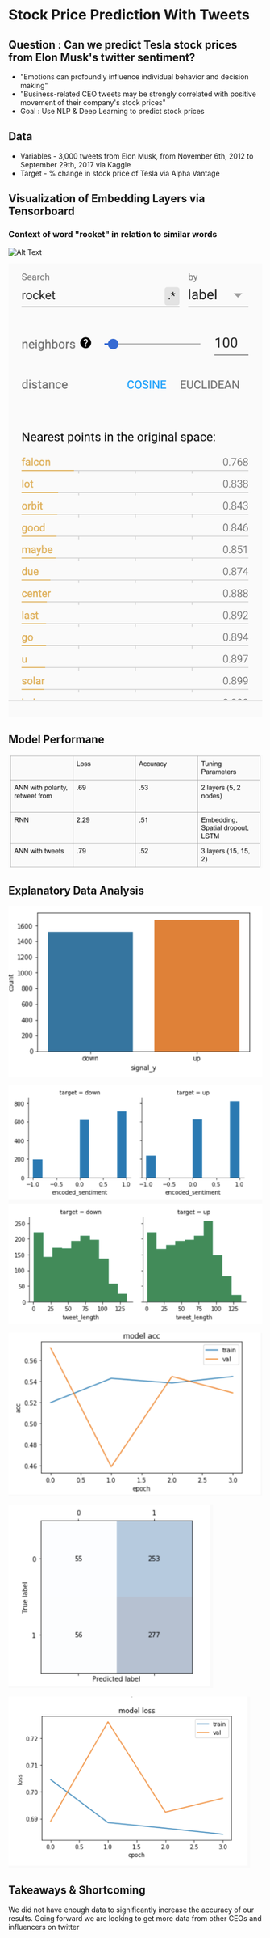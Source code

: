 # Stock Price Prediction With Tweets

## Question : Can we predict Tesla stock prices from Elon Musk's twitter sentiment?
- "Emotions can profoundly influence individual behavior and decision making"
- "Business-related CEO tweets may be strongly correlated with positive movement of their company's stock prices"
- Goal : Use NLP & Deep Learning to predict stock prices

## Data
- Variables - 3,000 tweets from Elon Musk, from November 6th, 2012 to September 29th, 2017 via Kaggle
- Target - % change in stock price of Tesla via Alpha Vantage

## Visualization of Embedding Layers via Tensorboard
### Context of word "rocket" in relation to similar words
![Alt Text](https://media.giphy.com/media/2zdVg642X8IyK7C51I/giphy.gif)

![header](images/tensorboard.png)

## Model Performane

![header](images/model.png)

## Explanatory Data Analysis

![header](images/signal.png)

![header](images/target.png)

![header](images/acc.png)

![header](images/confusion.png)

![header](images/loss.png)


## Takeaways & Shortcoming
We did not have enough data to significantly increase the accuracy of our results. Going forward we are looking to get more data from other CEOs and influencers on twitter
